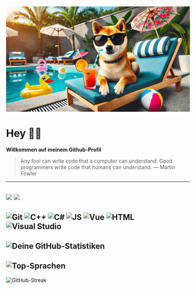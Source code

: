 ![Dog](Dog.png)
# **Hey** 🐦‍🔥

**Willkommen auf meinem Github-Profil**
>Any fool can write code that a computer can understand. Good programmers write code that humans can understand. ― Martin Fowler

---

![](https://komarev.com/ghpvc/?username=JBrownSchue)
![](https://img.shields.io/github/followers/JBrownSchue?label=Follow&style=social)
---
![Git](https://img.shields.io/badge/-Git-F05032?style=flat-square&logo=git&logoColor=white)
![C++](https://img.shields.io/badge/-C++-00599C?style=flat-square&logo=c%2B%2B&logoColor=white)
![C#](https://img.shields.io/badge/-C%23-239120?style=flat-square&logo=c-sharp&logoColor=white)
![JS](https://img.shields.io/badge/-JavaScript-f7e025?style=flat-square&logo=JavaScript&logoColor=white)
![Vue](https://img.shields.io/badge/-Vue-47ba87?style=flat-square&logo=vue&logoColor=white)
![HTML](https://img.shields.io/badge/-HTML5-e5532d?style=flat-square&logo=html5&logoColor=white)
![Visual Studio](https://img.shields.io/badge/-Visual%20Studio-5C2D91?style=flat-square&logo=visual-studio&logoColor=white)
---

![Deine GitHub-Statistiken](https://github-readme-stats.vercel.app/api?username=JBrownSchue&show_icons=true&theme=radical)
---

![Top-Sprachen](https://github-readme-stats.vercel.app/api/top-langs/?username=JBrownSchue&layout=compact&theme=radical)
---
![GitHub-Streak](https://github-readme-streak-stats.herokuapp.com/?user=JBrownSchue&theme=radical)

